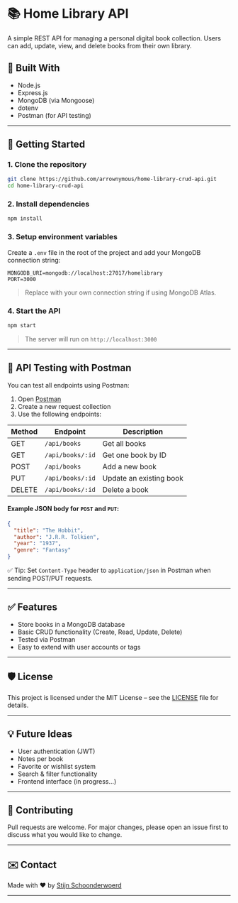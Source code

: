 # 📚 Home Library API

A simple REST API for managing a personal digital book collection. Users can add, update, view, and delete books from their own library.

## 🔧 Built With

- Node.js
- Express.js
- MongoDB (via Mongoose)
- dotenv
- Postman (for API testing)

---

## 🚀 Getting Started

### 1. Clone the repository

```bash
git clone https://github.com/arrownymous/home-library-crud-api.git
cd home-library-crud-api
```

### 2. Install dependencies

```bash
npm install
```

### 3. Setup environment variables

Create a `.env` file in the root of the project and add your MongoDB connection string:

```
MONGODB_URI=mongodb://localhost:27017/homelibrary
PORT=3000
```

> Replace with your own connection string if using MongoDB Atlas.

### 4. Start the API

```bash
npm start
```

> The server will run on `http://localhost:3000`

---

## 🧪 API Testing with Postman

You can test all endpoints using Postman:

1. Open [Postman](https://www.postman.com/)
2. Create a new request collection
3. Use the following endpoints:

| Method | Endpoint         | Description             |
|--------|------------------|-------------------------|
| GET    | `/api/books`     | Get all books           |
| GET    | `/api/books/:id` | Get one book by ID      |
| POST   | `/api/books`     | Add a new book          |
| PUT    | `/api/books/:id` | Update an existing book |
| DELETE | `/api/books/:id` | Delete a book           |

#### Example JSON body for `POST` and `PUT`:

```json
{
  "title": "The Hobbit",
  "author": "J.R.R. Tolkien",
  "year": "1937",
  "genre": "Fantasy"
}
```

✅ Tip: Set `Content-Type` header to `application/json` in Postman when sending POST/PUT requests.

---

## ✅ Features

- Store books in a MongoDB database
- Basic CRUD functionality (Create, Read, Update, Delete)
- Tested via Postman
- Easy to extend with user accounts or tags

---

## 🛡️ License

This project is licensed under the MIT License – see the [LICENSE](LICENSE) file for details.

---

## 💡 Future Ideas

- User authentication (JWT)
- Notes per book
- Favorite or wishlist system
- Search & filter functionality
- Frontend interface (in progress...)

---

## 🙌 Contributing

Pull requests are welcome. For major changes, please open an issue first to discuss what you would like to change.

---

## ✉️ Contact

Made with ❤️ by [Stijn Schoonderwoerd](https://www.linkedin.com/in/stijn-s-1a6b10141/)

---


